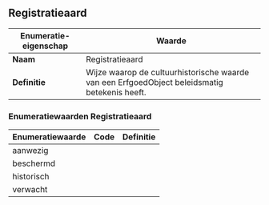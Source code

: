 ﻿## Registratieaard
| **Enumeratie-eigenschap** | **Waarde** |
| ---- | ---- |
| **Naam** | Registratieaard |
| **Definitie** | Wijze waarop de cultuurhistorische waarde van een ErfgoedObject beleidsmatig betekenis heeft.<br /> |
### Enumeratiewaarden Registratieaard
| **Enumeratiewaarde** | **Code** | **Definitie** |
| ---- | ---- | ---- |
| aanwezig |  |  |
| beschermd |  |  |
| historisch |  |  |
| verwacht |  |  |
